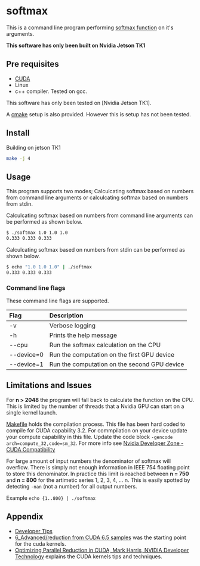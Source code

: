 # softmax

This is a command line program performing [softmax function](https://en.wikipedia.org/wiki/Softmax_function) on it's arguments.

**This software has only been built on Nvidia Jetson TK1**

## Pre requisites

* [CUDA](https://developer.nvidia.com/cuda-downloads)
* Linux
* c++ compiler. Tested on gcc.
 
This software has only been tested on [Nvidia Jetson TK1].

A [cmake](https://cmake.org) setup is also provided. However this is setup has not been tested.

## Install

Building on jetson TK1

```bash
make -j 4
```

## Usage

This program supports two modes; Calculcating softmax based on numbers from command line arguments or calculcating softmax based on numbers from stdin.

Calculcating softmax based on numbers from command line arguments can be performed  as shown below.

```bash
$ ./softmax 1.0 1.0 1.0
0.333 0.333 0.333
```

Calculcating softmax based on numbers from stdin can be performed as shown below.

```bash
$ echo "1.0 1.0 1.0" | ./softmax
0.333 0.333 0.333
```

### Command line flags

These command line flags are supported.

| Flag       | Description                                  |
| :--------- |:-------------------------------------------- |
| -v         | Verbose logging                              |
| -h         | Prints the help message                      |
| --cpu      | Run the softmax calculation on the CPU       |
| --device=0 | Run the computation on the first GPU device  |
| --device=1 | Run the computation on the second GPU device |

## Limitations and Issues

For **n > 2048** the program will fall back to calculate the function on the CPU. This is limited by the number of threads that a Nvidia GPU can start on a single kernel launch.

[Makefile](Makefile) holds the compilation process. This file has been hard coded to compile for CUDA capability 3.2. For commpilation on your device update your compute capability in this file. Update  the code block `-gencode arch=compute_32,code=sm_32`. For more info see [Nvidia Developer Zone - CUDA Compatibility](https://docs.nvidia.com/deploy/cuda-compatibility/index.html)

For large amount of input numbers the denominator of softmax will overflow. There is simply not enough information in IEEE 754 floating point to store this denominator. In practice this limit is reached between **n = 750** and **n = 800** for the artimetic series 1, 2, 3, 4, ... n. This is easily spotted by detecting `-nan` (not a number) for all output numbers.

Example `echo {1..800} | ./softmax`

## Appendix

* [Developer Tips](developer-tips.md)
* [6_Advanced/reduction from CUDA 6.5 samples](https://docs.nvidia.com/cuda/cuda-samples/index.html) was the starting point for the cuda kernels.
* [Optimizing Parallel Reduction in CUDA, Mark Harris, NVIDIA Developer Technology](http://developer.download.nvidia.com/assets/cuda/files/reduction.pdf) explains the CUDA kernels tips and techniques.
